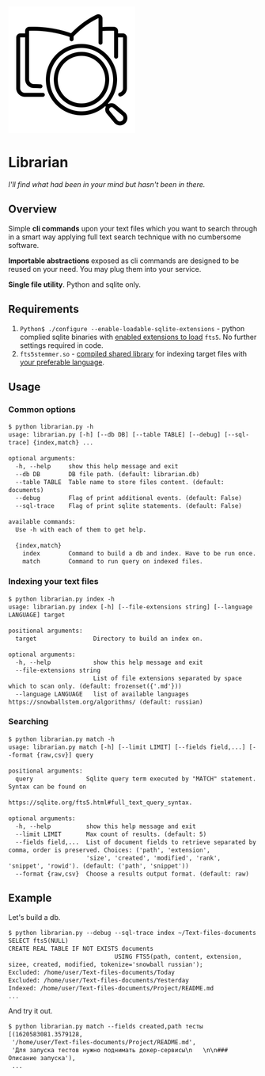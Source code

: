 ![](icon.png)

# Librarian

*I'll find what had been in your mind but hasn't been in there.*

## Overview

Simple **cli commands** upon your text files which you want to search through in a smart way applying full text search technique with no cumbersome software.

**Importable abstractions** exposed as cli commands are designed to be reused on your need. You may plug them into your service.

**Single file utility**. Python and sqlite only.

## Requirements

1. `Python$ ./configure --enable-loadable-sqlite-extensions` - python complied sqlite binaries with [enabled extensions to load](https://docs.python.org/3/library/sqlite3.html#f1) `fts5`. No further settings required in code.
2. `fts5stemmer.so` - [compiled shared library](https://github.com/abiliojr/fts5-snowball) for indexing target files with [your preferable language](https://snowballstem.org/algorithms/). 

## Usage

### Common options

```shell
$ python librarian.py -h
usage: librarian.py [-h] [--db DB] [--table TABLE] [--debug] [--sql-trace] {index,match} ...

optional arguments:
  -h, --help     show this help message and exit
  --db DB        DB file path. (default: librarian.db)
  --table TABLE  Table name to store files content. (default: documents)
  --debug        Flag of print additional events. (default: False)
  --sql-trace    Flag of print sqlite statements. (default: False)

available commands:
  Use -h with each of them to get help.

  {index,match}
    index        Command to build a db and index. Have to be run once.
    match        Command to run query on indexed files.
```

### Indexing your text files

```shell
$ python librarian.py index -h
usage: librarian.py index [-h] [--file-extensions string] [--language LANGUAGE] target

positional arguments:
  target                Directory to build an index on.

optional arguments:
  -h, --help            show this help message and exit
  --file-extensions string
                        List of file extensions separated by space which to scan only. (default: frozenset({'.md'}))
  --language LANGUAGE   list of available languages https://snowballstem.org/algorithms/ (default: russian)

```

### Searching

```shell
$ python librarian.py match -h
usage: librarian.py match [-h] [--limit LIMIT] [--fields field,...] [--format {raw,csv}] query

positional arguments:
  query               Sqlite query term executed by "MATCH" statement. Syntax can be found on
                      https://sqlite.org/fts5.html#full_text_query_syntax.

optional arguments:
  -h, --help          show this help message and exit
  --limit LIMIT       Max count of results. (default: 5)
  --fields field,...  List of document fields to retrieve separated by comma, order is preserved. Choices: ('path', 'extension',
                      'size', 'created', 'modified', 'rank', 'snippet', 'rowid'). (default: ('path', 'snippet'))
  --format {raw,csv}  Choose a results output format. (default: raw)
```

## Example

Let's build a db.

```shell
$ python librarian.py --debug --sql-trace index ~/Text-files-documents
SELECT fts5(NULL)
CREATE REAL TABLE IF NOT EXISTS documents 
                              USING FTS5(path, content, extension, sizee, created, modified, tokenize='snowball russian');
Excluded: /home/user/Text-files-documents/Today
Excluded: /home/user/Text-files-documents/Yesterday
Indexed: /home/user/Text-files-documents/Project/README.md
...
```

And try it out.

```shell
$ python librarian.py match --fields created,path тесты
[(1620583081.3579128,
 '/home/user/Text-files-documents/Project/README.md',
 'Для запуска тестов нужно поднимать докер-сервисы\n   \n\n### Описание запуска'),
 ...
```


